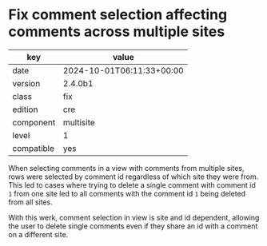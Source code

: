 [//]: # (werk v2)
# Fix comment selection affecting comments across multiple sites

key        | value
---------- | ---
date       | 2024-10-01T06:11:33+00:00
version    | 2.4.0b1
class      | fix
edition    | cre
component  | multisite
level      | 1
compatible | yes

When selecting comments in a view with comments from multiple sites,
rows were selected by comment id regardless of which site they were
from. This led to cases where trying to delete a single comment with
comment id `1` from one site led to all comments with the comment id `1`
being deleted from all sites.

With this werk, comment selection in view is site and id dependent,
allowing the user to delete single comments even if they share an id
with a comment on a different site.
